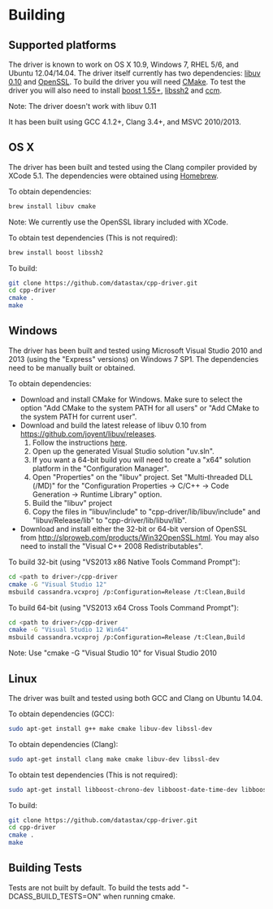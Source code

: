 # Building

## Supported platforms

The driver is known to work on OS X 10.9, Windows 7, RHEL 5/6, and Ubuntu 12.04/14.04. The driver itself currently has two dependencies: [libuv 0.10](https://github.com/joyent/libuv) and [OpenSSL](http://www.openssl.org/). To build the driver you will need [CMake](http://www.cmake.org). To test the driver you will also need to install [boost 1.55+](http://www.boost.org),  [libssh2](http://www.libssh2.org) and [ccm](https://github.com/pcmanus/ccm).

Note: The driver doesn't work with libuv 0.11

It has been built using GCC 4.1.2+, Clang 3.4+, and MSVC 2010/2013.

## OS X
The driver has been built and tested using the Clang compiler provided by XCode 5.1. The dependencies were obtained using [Homebrew](http://brew.sh).

To obtain dependencies:

```bash
brew install libuv cmake
```

Note: We currently use the OpenSSL library included with XCode.

To obtain test dependencies (This is not required):

```bash
brew install boost libssh2
```

To build:

```bash
git clone https://github.com/datastax/cpp-driver.git
cd cpp-driver
cmake .
make
```

## Windows
The driver has been built and tested using Microsoft Visual Studio 2010 and 2013 (using the "Express" versions) on Windows 7 SP1. The dependencies need to be manually built or obtained.

To obtain dependencies:
* Download and install CMake for Windows. Make sure to select the option "Add CMake to the system PATH for all users" or "Add CMake to the system PATH for current user".
* Download and build the latest release of libuv 0.10 from https://github.com/joyent/libuv/releases.
  1. Follow the instructions [here](https://github.com/joyent/libuv#windows).
  2. Open up the generated Visual Studio solution "uv.sln".
  3. If you want a 64-bit build you will need to create a "x64" solution platform in the "Configuration Manager".
  4. Open "Properties" on the "libuv" project. Set "Multi-threaded DLL (/MD)" for the "Configuration Properties -> C/C++ -> Code Generation -> Runtime Library" option.
  5. Build the "libuv" project
  6. Copy the files in "libuv/include" to "cpp-driver/lib/libuv/include" and "libuv/Release/lib" to "cpp-driver/lib/libuv/lib".
* Download and install either the 32-bit or 64-bit version of OpenSSL from http://slproweb.com/products/Win32OpenSSL.html. You may also need to install the "Visual C++ 2008 Redistributables".

To build 32-bit (using "VS2013 x86 Native Tools Command Prompt"):

```bash
cd <path to driver>/cpp-driver
cmake -G "Visual Studio 12"
msbuild cassandra.vcxproj /p:Configuration=Release /t:Clean,Build
```

To build 64-bit (using "VS2013 x64 Cross Tools Command Prompt"):

```bash
cd <path to driver>/cpp-driver
cmake -G "Visual Studio 12 Win64"
msbuild cassandra.vcxproj /p:Configuration=Release /t:Clean,Build
```

Note: Use "cmake -G "Visual Studio 10" for Visual Studio 2010

## Linux
The driver was built and tested using both GCC and Clang on Ubuntu 14.04.

To obtain dependencies (GCC):

```bash
sudo apt-get install g++ make cmake libuv-dev libssl-dev
```

To obtain dependencies (Clang):

```bash
sudo apt-get install clang make cmake libuv-dev libssl-dev
```

To obtain test dependencies (This is not required):

```bash
sudo apt-get install libboost-chrono-dev libboost-date-time-dev libboost-log-dev libboost-system-dev libboost-thread-dev libboost-test-dev libssh2-1-dev
```

To build:

```bash
git clone https://github.com/datastax/cpp-driver.git
cd cpp-driver
cmake .
make
```

## Building Tests
Tests are not built by default. To build the tests add "-DCASS_BUILD_TESTS=ON" when running cmake.
